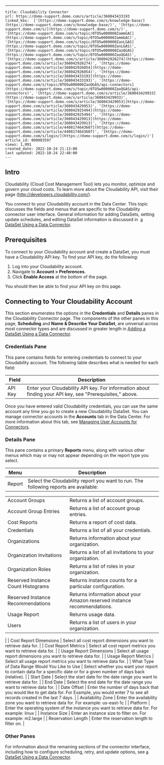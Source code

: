 ---
    title: Cloudability Connector
    url: https://domo-support.domo.com/s/article/360043433193
    linked_kbs:  ['[https://domo-support.domo.com/s/knowledge-base/](https://domo-support.domo.com/s/knowledge-base/)', '[https://domo-support.domo.com/s/](https://domo-support.domo.com/s/)', '[https://domo-support.domo.com/s/topic/0TO5w000000ZammGAC](https://domo-support.domo.com/s/topic/0TO5w000000ZammGAC)', '[https://domo-support.domo.com/s/topic/0TO5w000000ZanLGAS](https://domo-support.domo.com/s/topic/0TO5w000000ZanLGAS)', '[https://domo-support.domo.com/s/topic/0TO5w000000ZaoQGAS](https://domo-support.domo.com/s/topic/0TO5w000000ZaoQGAS)', '[https://domo-support.domo.com/s/article/360042926274](https://domo-support.domo.com/s/article/360042926274)', '[https://domo-support.domo.com/s/article/360042926054](https://domo-support.domo.com/s/article/360042926054)', '[https://domo-support.domo.com/s/article/360043433193](https://domo-support.domo.com/s/article/360043433193)', '[https://domo-support.domo.com/s/topic/0TO5w000000ZaoQGAS/api-connectors](https://domo-support.domo.com/s/topic/0TO5w000000ZaoQGAS/api-connectors)', '[https://domo-support.domo.com/s/article/360043429933](https://domo-support.domo.com/s/article/360043429933)', '[https://domo-support.domo.com/s/article/360043429953](https://domo-support.domo.com/s/article/360043429953)', '[https://domo-support.domo.com/s/article/360042925494](https://domo-support.domo.com/s/article/360042925494)', '[https://domo-support.domo.com/s/article/360043429913](https://domo-support.domo.com/s/article/360043429913)', '[https://domo-support.domo.com/s/article/4408174643607](https://domo-support.domo.com/s/article/4408174643607)', '[https://domo-support.domo.com/s/login/](https://domo-support.domo.com/s/login/)']
    article_id: 000003597
    views: 1,091
    created_date: 2022-10-24 21:13:00
    last updated: 2022-10-24 22:40:00
    ---



Intro
-----


Cloudability (Cloud Cost Management Tool) lets you monitor, optimize and govern your cloud costs. To learn more about the Cloudability API, visit their page (<http://developers.cloudability.com/>).


You connect to your Cloudability account in the Data Center. This topic discusses the fields and menus that are specific to the Cloudability connector user interface. General information for adding DataSets, setting update schedules, and editing DataSet information is discussed in  [a DataSet Using a Data Connector](/s/article/360042926274 "Adding a DataSet Using a Data Connector").


Prerequisites
-------------


To connect to your Cloudability account and create a DataSet, you must have a Cloudability API key. To find your API key, do the following:


1. Log into your Cloudability account.
2. Navigate to **Account > Preferences**.
3. Click **Enable Access** at the bottom of the page.


You should then be able to find your API key on this page.


Connecting to Your Cloudability Account
---------------------------------------


This section enumerates the options in the **Credentials** and **Details** panes in the Cloudability Connector page. The components of the other panes in this page, **Scheduling** and **Name & Describe Your DataSet**, are universal across most connector types and are discussed in greater length in [Adding a DataSet Using a Data Connector](/s/article/360042926274 "Adding a DataSet Using a Data Connector").


### Credentials Pane


This pane contains fields for entering credentials to connect to your Cloudability account. The following table describes what is needed for each field:  




| Field | Description |
| --- | --- |
| API Key | Enter your Cloudability API key. For information about finding your API key, see "Prerequisites," above. |


Once you have entered valid Cloudability credentials, you can use the same account any time you go to create a new Cloudability DataSet. You can manage connector accounts in the **Accounts** tab in the Data Center. For more information about this tab, see [Managing User Accounts for Connectors](/s/article/360042926054 "Managing User Accounts for Connectors").


### Details Pane


This pane contains a primary **Reports** menu, along with various other menus which may or may not appear depending on the report type you select.




| Menu | Description |
| --- | --- |
| Report | Select the Cloudability report you want to run. The following reports are available:

|  |  |
| --- | --- |
| Account Groups | Returns a list of account groups. |
| Account Group Entries | Returns a list of account group entries. |
| Cost Reports | Returns a report of cost data. |
| Credentials | Returns a list of all your credentials. |
| Organizations | Returns information about your organization. |
| Organization Invitations | Returns a list of all invitations to your organization. |
| Organization Roles | Returns a list of roles in your organization. |
| Reserved Instance Count Histograms | Returns instance counts for a particular configuration. |
| Reserved Instance Recommendations | Returns information about your Amazon reserved instance recommendations. |
| Usage Report | Returns usage data. |
| Users | Returns a list of users in your organization. |

 |
| Cost Report Dimensions | Select all cost report dimensions you want to retrieve data for. |
| Cost Report Metrics | Select all cost report metrics you want to retrieve data for. |
| Usage Report Dimensions | Select all usage report dimensions you want to retrieve data for. |
| Usage Report Metrics | Select all usage report metrics you want to retrieve data for. |
| What Type of Data Range Would You Like to Use | Select whether you want your report to contain data for a specific date or for a given number of days back (relative). |
| Start Date | Select the start date for the date range you want to retrieve data for. |
| End Date | Select the end date for the date range you want to retrieve data for. |
| Date Offset | Enter the number of days back that you would like to get data for. For Example, you would enter 7 to see all records created in the last 7 days. |
| Availability Zone | Enter the availability zone you want to retrieve data for.
For example:  us-east-1c |
| Platform | Enter the operating system of the instance you want to retrieve data for.
For example: linux |
| Instance Size | Enter an instance size to filter on.
For example: m2.large |
| Reservation Length | Enter the reservation length to filter on. |


### Other Panes


For information about the remaining sections of the connector interface, including how to configure scheduling, retry, and update options, see [a DataSet Using a Data Connector](/s/article/360042926274 "Adding a DataSet Using a Data Connector").

